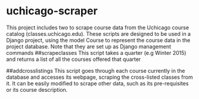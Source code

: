 # uchicago-scraper

This project includes two to scrape course data from the Uchicago course catalog (classes.uchicago.edu).
These scripts are designed to be used in a Django project, using the model Course to represent the course data in the project database.
Note that they are set up as Django management commands
##scrapeclasses
This script takes a quarter (e.g Winter 2015) and returns a list of all the courses offered that quarter

##addcrosslistings
This script goes through each course currently in the database and accesses its webpage, scraping the cross-listed classes from it.
It can be easily modified to scrape other data, such as its pre-requisites or its course description. 


